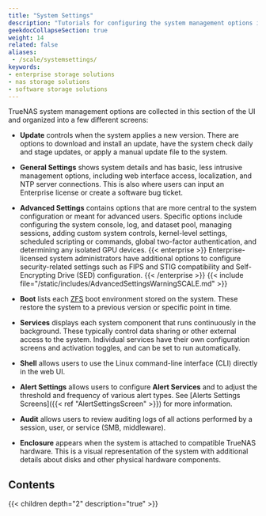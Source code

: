 ```yaml
---
title: "System Settings"
description: "Tutorials for configuring the system management options in the System Settings area of the TrueNAS web interface."
geekdocCollapseSection: true
weight: 14
related: false
aliases:
 - /scale/systemsettings/
keywords:
- enterprise storage solutions
- nas storage solutions
- software storage solutions
---
```


TrueNAS system management options are collected in this section of the UI and organized into a few different screens:

* **Update** controls when the system applies a new version.
  There are options to download and install an update, have the system check daily and stage updates, or apply a manual update file to the system.

* **General Settings** shows system details and has basic, less intrusive management options, including web interface access, localization, and NTP server connections.
  This is also where users can input an Enterprise license or create a software bug ticket.

* **Advanced Settings** contains options that are more central to the system configuration or meant for advanced users.
  Specific options include configuring the system console, log, and dataset pool, managing sessions, adding custom system controls, kernel-level settings, scheduled scripting or commands, global two-factor authentication, and determining any isolated GPU devices.
  {{< enterprise >}}
  Enterprise-licensed system administrators have additional options to configure security-related settings such as FIPS and STIG compatibility and Self-Encrypting Drive (SED) configuration.
  {{< /enterprise >}}
  {{< include file="/static/includes/AdvancedSettingsWarningSCALE.md" >}}

* **Boot** lists each [ZFS](https://www.truenas.com/docs/references/zfsprimer/) boot environment stored on the system.
  These restore the system to a previous version or specific point in time.

* **Services** displays each system component that runs continuously in the background.
  These typically control data sharing or other external access to the system.
  Individual services have their own configuration screens and activation toggles, and can be set to run automatically.

* **Shell** allows users to use the Linux command-line interface (CLI) directly in the web UI.

* **Alert Settings** allows users to configure **Alert Services** and to adjust the threshold and frequency of various alert types. See [Alerts Settings Screens]({{< ref "AlertSettingsScreen" >}}) for more information.

* **Audit** allows users to review auditing logs of all actions performed by a session, user, or service (SMB, middleware).

* **Enclosure** appears when the system is attached to compatible TrueNAS hardware.
  This is a visual representation of the system with additional details about disks and other physical hardware components.

<div class="noprint">

## Contents

{{< children depth="2" description="true" >}}

</div>
